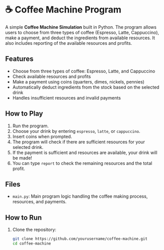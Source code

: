 # ☕ Coffee Machine Program

A simple **Coffee Machine Simulation** built in Python. The program allows users to choose from three types of coffee (Espresso, Latte, Cappuccino), make a payment, and deduct the ingredients from available resources. It also includes reporting of the available resources and profits.

## Features
- Choose from three types of coffee: Espresso, Latte, and Cappuccino
- Check available resources and profits
- Make a payment using coins (quarters, dimes, nickels, pennies)
- Automatically deduct ingredients from the stock based on the selected drink
- Handles insufficient resources and invalid payments

## How to Play
1. Run the program.
2. Choose your drink by entering `espresso`, `latte`, or `cappuccino`.
3. Insert coins when prompted.
4. The program will check if there are sufficient resources for your selected drink.
5. If the payment is sufficient and resources are available, your drink will be made!
6. You can type `report` to check the remaining resources and the total profit.

## Files
- `main.py`: Main program logic handling the coffee making process, resources, and payments.

## How to Run
1. Clone the repository:
   ```bash
   git clone https://github.com/yourusername/coffee-machine.git
   cd coffee-machine
